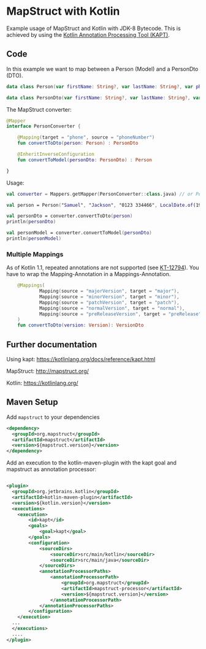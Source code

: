 # MapStruct with Kotlin

Example usage of MapStruct and Kotlin with JDK-8 Bytecode. This is achieved by using the [Kotlin Annotation Processing Tool (KAPT)](https://kotlinlang.org/docs/reference/kapt.html).

## Code

In this example we want to map between a Person (Model) and a PersonDto (DTO).

```kotlin
data class Person(var firstName: String?, var lastName: String?, var phoneNumber: String?, var birthdate: LocalDate?)
```

```kotlin
data class PersonDto(var firstName: String?, var lastName: String?, var phone: String?, var birthdate: LocalDate?)
```

The MapStruct converter:

```kotlin
@Mapper
interface PersonConverter {

    @Mapping(target = "phone", source = "phoneNumber")
    fun convertToDto(person: Person) : PersonDto

    @InheritInverseConfiguration
    fun convertToModel(personDto: PersonDto) : Person

}
```

Usage:

```kotlin
val converter = Mappers.getMapper(PersonConverter::class.java) // or PersonConverterImpl()

val person = Person("Samuel", "Jackson", "0123 334466", LocalDate.of(1948, 12, 21))

val personDto = converter.convertToDto(person)
println(personDto)

val personModel = converter.convertToModel(personDto)
println(personModel)
```

### Multiple Mappings

As of Kotlin 1.1, repeated annotations are not supported (see [KT-12794](https://youtrack.jetbrains.com/issue/KT-12794)). You have to wrap the Mapping-Annotation in a Mappings-Annotation.

```kotlin
    @Mappings(
            Mapping(source = "majorVersion", target = "major"),
            Mapping(source = "minorVersion", target = "minor"),
            Mapping(source = "patchVersion", target = "patch"),
            Mapping(source = "normalVersion", target = "normal"),
            Mapping(source = "preReleaseVersion", target = "preRelease")
    )
    fun convertToDto(version: Version): VersionDto
```

## Further documentation

Using kapt: https://kotlinlang.org/docs/reference/kapt.html

MapStruct: http://mapstruct.org/

Kotlin: https://kotlinlang.org/ 

## Maven Setup

Add `mapstruct` to your dependencies

```xml
<dependency>
  <groupId>org.mapstruct</groupId>
  <artifactId>mapstruct</artifactId>
  <version>${mapstruct.version}</version>
</dependency>
```

Add an execution to the kotlin-maven-plugin with the kapt goal and mapstruct as annotation processor:

```xml

<plugin>
  <groupId>org.jetbrains.kotlin</groupId>
  <artifactId>kotlin-maven-plugin</artifactId>
  <version>${kotlin.version}</version>
  <executions>
    <execution>
        <id>kapt</id>
        <goals>
            <goal>kapt</goal>
        </goals>
        <configuration>
            <sourceDirs>
                <sourceDir>src/main/kotlin</sourceDir>
                <sourceDir>src/main/java</sourceDir>
            </sourceDirs>
            <annotationProcessorPaths>
                <annotationProcessorPath>
                    <groupId>org.mapstruct</groupId>
                    <artifactId>mapstruct-processor</artifactId>
                    <version>${mapstruct.version}</version>
                </annotationProcessorPath>
            </annotationProcessorPaths>
        </configuration>
    </execution>
  ...
  </executions>
  ....
</plugin>
```
